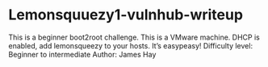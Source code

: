# Lemonsquuezy1-vulnhub-writeup
This is a beginner boot2root challenge.  This is a VMware machine. DHCP is enabled, add lemonsqueezy to your hosts. It’s easypeasy!  Difficulty level: Beginner to intermediate  Author: James Hay
